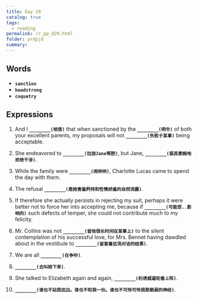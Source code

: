 ```yaml
---
title: Day 29
catalog: true
tags: 
  - reading
permalink: /r_pp_d29.html
folder: prdpjd
summary: 
---
```


## Words

-   <b data-toggle="tooltip" data-original-title="{{site.data.glossary.sanction}}">`sanction`</b>
-   <b data-toggle="tooltip" data-original-title="{{site.data.glossary.headstrong}}">`headstrong`</b>
-   <b data-toggle="tooltip" data-original-title="{{site.data.glossary.coquetry}}">`coquetry`</b>


## Expressions

1.  And I <b data-toggle="tooltip" data-original-title="{{site.data.answers.d29_a}}">`________(相信)`</b> that when sanctioned by the <b data-toggle="tooltip" data-original-title="{{site.data.answers.d29_a2}}">`________(明令)`</b> of both your excellent parents, my proposals will not <b data-toggle="tooltip" data-original-title="{{site.data.answers.d29_a3}}">`________(失败于某事)`</b> being acceptable.

2.  She endeavored to <b data-toggle="tooltip" data-original-title="{{site.data.answers.d29_b}}">`________(拉拢Jane帮腔)`</b>, but Jane, <b data-toggle="tooltip" data-original-title="{{site.data.answers.d29_b2}}">`________(极其委婉地拒绝干涉)`</b>.

3.  While the family were <b data-toggle="tooltip" data-original-title="{{site.data.answers.d29_c}}">`________(闹哄哄)`</b>, Charlotte Lucas came to spend the day with them.

4.  The refusal <b data-toggle="tooltip" data-original-title="{{site.data.answers.d29_d}}">`________(是她害羞矜持和性情娇羞的自然流露)`</b>.

5.  If therefore she actually persists in rejecting my suit, perhaps it were better not to force her into accepting me, because if <b data-toggle="tooltip" data-original-title="{{site.data.answers.d29_e}}">`________(可能受..影响的)`</b> such defects of temper, she could not contribute much to my felicity.

6.  Mr. Collins was not <b data-toggle="tooltip" data-original-title="{{site.data.answers.d29_f}}">`________(留他很长时间在某事上)`</b> to the silent contemplation of his successful love, for Mrs. Bennet having dawdled about in the vestibule to <b data-toggle="tooltip" data-original-title="{{site.data.answers.d29_f2}}">`________(留意着这场对话的结果)`</b>.

7.  We are all <b data-toggle="tooltip" data-original-title="{{site.data.answers.d29_g}}">`________(在争吵)`</b>.

8.  <b data-toggle="tooltip" data-original-title="{{site.data.answers.d29_h}}">`________(去叫她下来)`</b>.

9.  She talked to Elizabeth again and again, <b data-toggle="tooltip" data-original-title="{{site.data.answers.d29_i}}">`________(利诱威逼轮番上阵)`</b>.

10. <b data-toggle="tooltip" data-original-title="{{site.data.answers.d29_j}}">`________(谁也不站我这边。谁也不和我一伙。谁也不可怜可怜我那脆弱的神经)`</b>.
